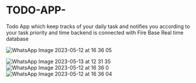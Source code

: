 # TODO-APP-
Todo App which keep tracks of your daily task and notifies you according to your task priority and time backend is connected with Fire Base Real time database

![WhatsApp Image 2023-05-12 at 16 36 05](https://github.com/fareedsab/TODO-APP-/assets/93723835/0665ecb1-32e7-4811-b7f2-ea48aec8d98f)


![WhatsApp Image 2023-05-13 at 12 31 35](https://github.com/fareedsab/TODO-APP-/assets/93723835/b3ff7e0d-fd8d-49b2-91e3-d0c8a8969660)
![WhatsApp Image 2023-05-12 at 16 36 0](https://github.com/fareedsab/TODO-APP-/assets/93723835/91d5caa9-23b2-4834-8209-9827fdf587ff)
![WhatsApp Image 2023-05-12 at 16 36 04](https://github.com/fareedsab/TODO-APP-/assets/93723835/add06d79-6501-4858-b7cf-9157664d671f)
